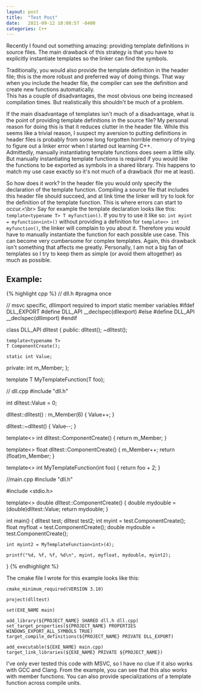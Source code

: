 ```yaml
---
layout: post
title:  "Test Post"
date:   2021-09-12 10:08:57 -0400
categories: C++
---
```


Recently I found out something amazing: providing template definitions in source files. The main drawback
of this strategy is that you have to explicitly instantiate templates so the linker can find the symbols.

Traditionally, you would also provide the template definition in the header file; this is the more robust
and preferred way of doing things. That way when you include the header file, the compiler can see the
definition and create new functions automatically.<br>
This has a couple of disadvantages, the most obvious one being increased compilation times. But
realistically this shouldn't be much of a problem.

If the main disadvantage of templates isn't much of a disadvantage, what is the point of providing template
definitions in the source file? My personal reason for doing this is that it reduces clutter in the header
file. While this seems like a trivial reason, I suspect my aversion to putting definitions in header files
is probably from some long forgotten horrible memory of trying to figure out a linker error when I started
out learning C++.<br>
Admittedly, manually instantiating template functions does seem a little silly. But manually instantiating
template functions is required if you would like the functions to be exported as symbols in a shared library.
This happens to match my use case exactly so it's not much of a drawback (for me at least).

So how does it work? In the header file you would only specify the declaration of the template function.
Compiling a source file that includes this header file should succeed, and at link time the linker will
try to look for the definition of the template function. This is where errors can start to occur.<\br>
Say for example the template declaration looks like this: `template<typename T> T myfunction()`. If you
try to use it like so: `int myint = myfunction<int>()` without providing a definition for
`template<> int myfunction()`, the linker will complain to you about it. Therefore you would have to
manually instantiate the function for each possible use case. This can become very cumbersome for complex
templates. Again, this drawback isn't something that affects me greatly. Personally, I am not a big fan of
templates so I try to keep them as simple (or avoid them altogether) as much as possible.

## Example:

{% highlight cpp %}
// dll.h
#pragma once

// msvc specific, dllimport required to import static member variables
#ifdef DLL_EXPORT
#define DLL_API __declspec(dllexport)
#else
#define DLL_API __declspec(dllimport)
#endif

class DLL_API dlltest
{
public:
    dlltest();
    ~dlltest();

    template<typename T>
    T ComponentCreate();

    static int Value;
private:
    int m_Member;
};

template<typename T>
T MyTemplateFunction(T foo);

// dll.cpp
#include "dll.h"

int dlltest::Value = 0;

dlltest::dlltest()
    : m_Member(6)
{
   Value++;
}

dlltest::~dlltest()
{
    Value--;
}

template<>
int dlltest::ComponentCreate()
{
    return m_Member;
}

template<>
float dlltest::ComponentCreate()
{
    m_Member++;
    return (float)m_Member;
}

template<>
int MyTemplateFunction(int foo)
{
    return foo + 2;
}

//main.cpp
#include "dll.h"

#include <stdio.h>

template<>
double dlltest::ComponentCreate()
{
    double mydouble = (double)dlltest::Value;
    return mydouble;
}

int main()
{
    dlltest test;
    dlltest test2;
    int myint = test.ComponentCreate<int>();
    float myfloat = test.ComponentCreate<float>();
    double mydouble = test.ComponentCreate<double>();

    int myint2 = MyTemplateFunction<int>(4);

    printf("%d, %f, %f, %d\n", myint, myfloat, mydouble, myint2);
}
{% endhighlight %}

The cmake file I wrote for this example looks like this:

```
cmake_minimum_required(VERSION 3.10)

project(dlltest)

set(EXE_NAME main)

add_library(${PROJECT_NAME} SHARED dll.h dll.cpp)
set_target_properties(${PROJECT_NAME} PROPERTIES WINDOWS_EXPORT_ALL_SYMBOLS TRUE)
target_compile_definitions(${PROJECT_NAME} PRIVATE DLL_EXPORT)

add_executable(${EXE_NAME} main.cpp)
target_link_libraries(${EXE_NAME} PRIVATE ${PROJECT_NAME})
```

I've only ever tested this code with MSVC, so I have no clue if it also works with GCC and Clang.
From the example, you can see that this also works with member functions. You can also provide
specializations of a template function across compile units.
